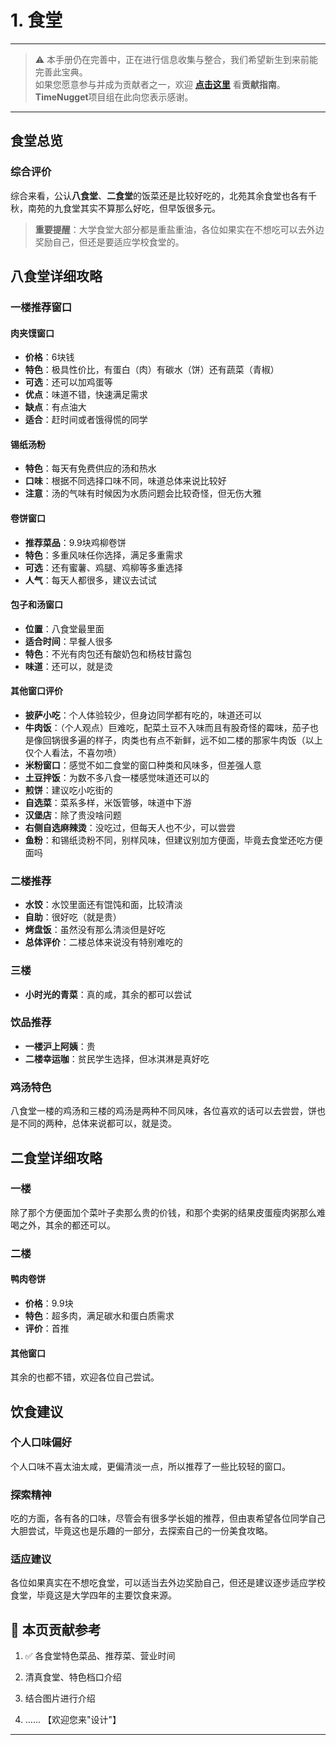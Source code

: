 # 1. 食堂

---

> ⚠️ 本手册仍在完善中，正在进行信息收集与整合，我们希望新生到来前能完善此宝典。  
> 如果您愿意参与并成为贡献者之一，欢迎 **[点击这里](/CONTRIBUTING)** 看**贡献指南**。  
> **TimeNugget**项目组在此向您表示感谢。  

---

## 食堂总览

### 综合评价

综合来看，公认**八食堂**、**二食堂**的饭菜还是比较好吃的，北苑其余食堂也各有千秋，南苑的九食堂其实不算那么好吃，但早饭很多元。

> **重要提醒**：大学食堂大部分都是重盐重油，各位如果实在不想吃可以去外边奖励自己，但还是要适应学校食堂的。

## 八食堂详细攻略

### 一楼推荐窗口

#### 肉夹馍窗口

- **价格**：6块钱
- **特色**：极具性价比，有蛋白（肉）有碳水（饼）还有蔬菜（青椒）
- **可选**：还可以加鸡蛋等
- **优点**：味道不错，快速满足需求
- **缺点**：有点油大
- **适合**：赶时间或者饿得慌的同学

#### 锡纸汤粉

- **特色**：每天有免费供应的汤和热水
- **口味**：根据不同选择口味不同，味道总体来说比较好
- **注意**：汤的气味有时候因为水质问题会比较奇怪，但无伤大雅

#### 卷饼窗口

- **推荐菜品**：9.9块鸡柳卷饼
- **特色**：多重风味任你选择，满足多重需求
- **可选**：还有蜜薯、鸡腿、鸡柳等多重选择
- **人气**：每天人都很多，建议去试试

#### 包子和汤窗口

- **位置**：八食堂最里面
- **适合时间**：早餐人很多
- **特色**：不光有肉包还有酸奶包和杨枝甘露包
- **味道**：还可以，就是烫

#### 其他窗口评价

- **披萨小吃**：个人体验较少，但身边同学都有吃的，味道还可以
- **牛肉饭**：（个人观点）巨难吃，配菜土豆不入味而且有股奇怪的霉味，茄子也是像回锅很多遍的样子，肉类也有点不新鲜，远不如二楼的那家牛肉饭（以上仅个人看法，不喜勿喷）
- **米粉窗口**：感觉不如二食堂的窗口种类和风味多，但差强人意
- **土豆拌饭**：为数不多八食一楼感觉味道还可以的
- **煎饼**：建议吃小吃街的
- **自选菜**：菜系多样，米饭管够，味道中下游
- **汉堡店**：除了贵没啥问题
- **右侧自选麻辣烫**：没吃过，但每天人也不少，可以尝尝
- **鱼粉**：和锡纸烫粉不同，别样风味，但建议别加方便面，毕竟去食堂还吃方便面吗

### 二楼推荐

- **水饺**：水饺里面还有馄饨和面，比较清淡
- **自助**：很好吃（就是贵）
- **烤盘饭**：虽然没有那么清淡但是好吃
- **总体评价**：二楼总体来说没有特别难吃的

### 三楼

- **小时光的青菜**：真的咸，其余的都可以尝试

### 饮品推荐

- **一楼沪上阿姨**：贵
- **二楼幸运咖**：贫民学生选择，但冰淇淋是真好吃

### 鸡汤特色

八食堂一楼的鸡汤和三楼的鸡汤是两种不同风味，各位喜欢的话可以去尝尝，饼也是不同的两种，总体来说都可以，就是烫。

## 二食堂详细攻略

### 一楼

除了那个方便面加个菜叶子卖那么贵的价钱，和那个卖粥的结果皮蛋瘦肉粥那么难喝之外，其余的都还可以。

### 二楼

#### 鸭肉卷饼

- **价格**：9.9块
- **特色**：超多肉，满足碳水和蛋白质需求
- **评价**：首推

#### 其他窗口

其余的也都不错，欢迎各位自己尝试。

## 饮食建议

### 个人口味偏好

个人口味不喜太油太咸，更偏清淡一点，所以推荐了一些比较轻的窗口。

### 探索精神

吃的方面，各有各的口味，尽管会有很多学长姐的推荐，但由衷希望各位同学自己大胆尝试，毕竟这也是乐趣的一部分，去探索自己的一份美食攻略。

### 适应建议

各位如果真实在不想吃食堂，可以适当去外边奖励自己，但还是建议逐步适应学校食堂，毕竟这是大学四年的主要饮食来源。

## 📌 本页贡献参考

1. ✅ 各食堂特色菜品、推荐菜、营业时间

2. 清真食堂、特色档口介绍

3. 结合图片进行介绍

4. ……  【欢迎您来"设计"】

---

